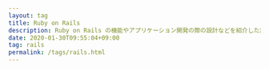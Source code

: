 ```yaml
---
layout: tag
title: Ruby on Rails
description: Ruby on Rails の機能やアプリケーション開発の際の設計などを紹介した記事です。
date: 2020-01-30T09:55:04+09:00
tag: rails
permalink: /tags/rails.html
---
```

